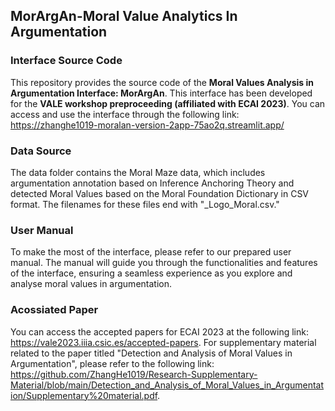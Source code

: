 ## MorArgAn-Moral Value Analytics In Argumentation
### Interface Source Code
This repository provides the source code of the **Moral Values Analysis in Argumentation Interface: MorArgAn**. This interface has been developed for the **VALE workshop preproceeding (affiliated with ECAI 2023)**. You can access and use the interface through the following link: https://zhanghe1019-moralan-version-2app-75ao2q.streamlit.app/

### Data Source
The data folder contains the Moral Maze data, which includes argumentation annotation based on Inference Anchoring Theory and detected Moral Values based on the Moral Foundation Dictionary in CSV format. The filenames for these files end with "_Logo_Moral.csv."

### User Manual
To make the most of the interface, please refer to our prepared user manual. The manual will guide you through the functionalities and features of the interface, ensuring a seamless experience as you explore and analyse moral values in argumentation.

### Acossiated Paper
You can access the accepted papers for ECAI 2023 at the following link: https://vale2023.iiia.csic.es/accepted-papers. For supplementary material related to the paper titled "Detection and Analysis of Moral Values in Argumentation", please refer to the following link: https://github.com/ZhangHe1019/Research-Supplementary-Material/blob/main/Detection_and_Analysis_of_Moral_Values_in_Argumentation/Supplementary%20material.pdf.
